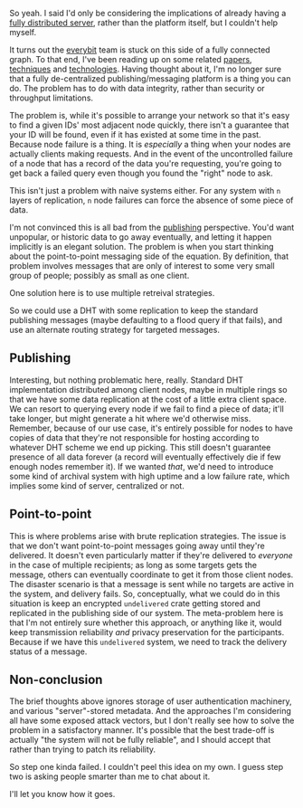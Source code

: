 So yeah. I said I'd only be considering the implications of already having a [fully distributed server](https://github.com/EveryBit-com/everybit.js), rather than the platform itself, but I couldn't help myself.

It turns out the [everybit](https://github.com/EveryBit-com/everybit.js) team is stuck on this side of a fully connected graph. To that end, I've been reading up on some related [papers](http://pdos.csail.mit.edu/papers/chord:sigcomm01/chord_sigcomm.pdf), [techniques](https://en.wikipedia.org/wiki/Kademlia) and [technologies](https://www.usenix.org/legacy/publications/compsystems/1994/sum_long.pdf). Having thought about it, I'm no longer sure that a fully de-centralized publishing/messaging platform is a thing you can do. The problem has to do with data integrity, rather than security or throughput limitations.

The problem is, while it's possible to arrange your network so that it's easy to find a given IDs' most adjacent node quickly, there isn't a guarantee that your ID will be found, even if it has existed at some time in the past. Because node failure is a thing. It is *especially* a thing when your nodes are actually clients making requests. And in the event of the uncontrolled failure of a node that has a record of the data you're requesting, you're going to get back a failed query even though you found the "right" node to ask.

This isn't just a problem with naive systems either. For any system with `n` layers of replication, `n` node failures can force the absence of some piece of data.

I'm not convinced this is all bad from the [publishing](https://github.com/EveryBit-com/Starfish) perspective. You'd want unpopular, or historic data to go away eventually, and letting it happen implicitly is an elegant solution. The problem is when you start thinking about the point-to-point messaging side of the equation. By definition, that problem involves messages that are only of interest to some very small group of people; possibly as small as one client.

One solution here is to use multiple retreival strategies.

So we could use a DHT with some replication to keep the standard publishing messages (maybe defaulting to a flood query if that fails), and use an alternate routing strategy for targeted messages.

## Publishing

Interesting, but nothing problematic here, really. Standard DHT implementation distributed among client nodes, maybe in multiple rings so that we have some data replication at the cost of a little extra client space. We can resort to querying every node if we fail to find a piece of data; it'll take longer, but might generate a hit where we'd otherwise miss. Remember, because of our use case, it's entirely possible for nodes to have copies of data that they're not responsible for hosting according to whatever DHT scheme we end up picking. This still doesn't guarantee presence of all data forever (a record will eventually effectively die if few enough nodes remember it). If we wanted *that*, we'd need to introduce some kind of archival system with high uptime and a low failure rate, which implies some kind of server, centralized or not.

## Point-to-point

This is where problems arise with brute replication strategies. The issue is that we don't want point-to-point messages going away until they're delivered. It doesn't even particularly matter if they're delivered to *everyone* in the case of multiple recipients; as long as some targets gets the message, others can eventually coordinate to get it from those client nodes. The disaster scenario is that a message is sent while no targets are active in the system, and delivery fails. So, conceptually, what we could do in this situation is keep an encrypted `undelivered` crate getting stored and replicated in the publishing side of our system. The meta-problem here is that I'm not entirely sure whether this approach, or anything like it, would keep transmission reliability *and* privacy preservation for the participants. Because if we have this `undelivered` system, we need to track the delivery status of a message.

## Non-conclusion

The brief thoughts above ignores storage of user authentication machinery, and various "server"-stored metadata. And the approaches I'm considering all have some exposed attack vectors, but I don't really see how to solve the problem in a satisfactory manner. It's possible that the best trade-off is actually "the system will not be fully reliable", and I should accept that rather than trying to patch its reliability.

So step one kinda failed. I couldn't peel this idea on my own. I guess step two is asking people smarter than me to chat about it.

I'll let you know how it goes.
